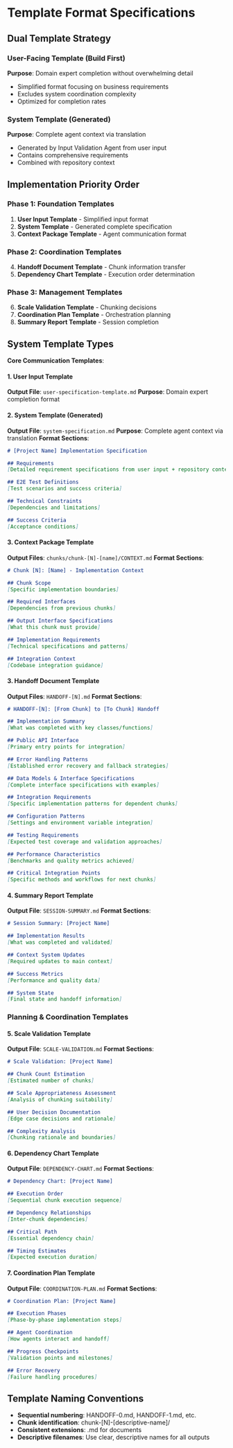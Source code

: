 # Template Format Specifications

## Dual Template Strategy

### User-Facing Template (Build First)
**Purpose**: Domain expert completion without overwhelming detail
- Simplified format focusing on business requirements
- Excludes system coordination complexity
- Optimized for completion rates

### System Template (Generated)
**Purpose**: Complete agent context via translation
- Generated by Input Validation Agent from user input
- Contains comprehensive requirements
- Combined with repository context

## Implementation Priority Order

### **Phase 1: Foundation Templates**
1. **User Input Template** - Simplified input format
2. **System Template** - Generated complete specification
3. **Context Package Template** - Agent communication format

### **Phase 2: Coordination Templates**
4. **Handoff Document Template** - Chunk information transfer
5. **Dependency Chart Template** - Execution order determination

### **Phase 3: Management Templates**
6. **Scale Validation Template** - Chunking decisions
7. **Coordination Plan Template** - Orchestration planning
8. **Summary Report Template** - Session completion

## System Template Types

**Core Communication Templates**:

#### **1. User Input Template**
**Output File**: `user-specification-template.md`
**Purpose**: Domain expert completion format

#### **2. System Template (Generated)**
**Output File**: `system-specification.md`
**Purpose**: Complete agent context via translation
**Format Sections**:
```markdown
# [Project Name] Implementation Specification

## Requirements
[Detailed requirement specifications from user input + repository context]

## E2E Test Definitions  
[Test scenarios and success criteria]

## Technical Constraints
[Dependencies and limitations]

## Success Criteria
[Acceptance conditions]
```

#### **3. Context Package Template**
**Output Files**: `chunks/chunk-[N]-[name]/CONTEXT.md`
**Format Sections**:
```markdown
# Chunk [N]: [Name] - Implementation Context

## Chunk Scope
[Specific implementation boundaries]

## Required Interfaces
[Dependencies from previous chunks]

## Output Interface Specifications
[What this chunk must provide]

## Implementation Requirements
[Technical specifications and patterns]

## Integration Context
[Codebase integration guidance]
```

#### **3. Handoff Document Template**
**Output Files**: `HANDOFF-[N].md`
**Format Sections**:
```markdown
# HANDOFF-[N]: [From Chunk] to [To Chunk] Handoff

## Implementation Summary
[What was completed with key classes/functions]

## Public API Interface
[Primary entry points for integration]

## Error Handling Patterns
[Established error recovery and fallback strategies]

## Data Models & Interface Specifications
[Complete interface specifications with examples]

## Integration Requirements
[Specific implementation patterns for dependent chunks]

## Configuration Patterns
[Settings and environment variable integration]

## Testing Requirements
[Expected test coverage and validation approaches]

## Performance Characteristics
[Benchmarks and quality metrics achieved]

## Critical Integration Points
[Specific methods and workflows for next chunks]
```

#### **4. Summary Report Template**
**Output File**: `SESSION-SUMMARY.md`
**Format Sections**:
```markdown
# Session Summary: [Project Name]

## Implementation Results
[What was completed and validated]

## Context System Updates
[Required updates to main context]

## Success Metrics
[Performance and quality data]

## System State
[Final state and handoff information]
```

### **Planning & Coordination Templates**

#### **5. Scale Validation Template**
**Output File**: `SCALE-VALIDATION.md`
**Format Sections**:
```markdown
# Scale Validation: [Project Name]

## Chunk Count Estimation
[Estimated number of chunks]

## Scale Appropriateness Assessment
[Analysis of chunking suitability]

## User Decision Documentation
[Edge case decisions and rationale]

## Complexity Analysis
[Chunking rationale and boundaries]
```

#### **6. Dependency Chart Template**
**Output File**: `DEPENDENCY-CHART.md`
**Format Sections**:
```markdown
# Dependency Chart: [Project Name]

## Execution Order
[Sequential chunk execution sequence]

## Dependency Relationships
[Inter-chunk dependencies]

## Critical Path
[Essential dependency chain]

## Timing Estimates
[Expected execution duration]
```

#### **7. Coordination Plan Template**
**Output File**: `COORDINATION-PLAN.md`
**Format Sections**:
```markdown
# Coordination Plan: [Project Name]

## Execution Phases
[Phase-by-phase implementation steps]

## Agent Coordination
[How agents interact and handoff]

## Progress Checkpoints
[Validation points and milestones]

## Error Recovery
[Failure handling procedures]
```


## Template Naming Conventions

- **Sequential numbering**: HANDOFF-0.md, HANDOFF-1.md, etc.
- **Chunk identification**: chunk-[N]-[descriptive-name]/
- **Consistent extensions**: .md for documents
- **Descriptive filenames**: Use clear, descriptive names for all outputs